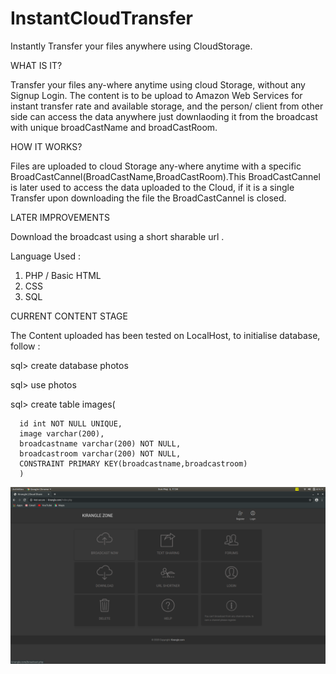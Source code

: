 # InstantCloudTransfer
Instantly Transfer your files anywhere using CloudStorage. 

WHAT IS IT?

Transfer your files any-where anytime using cloud Storage, without any Signup Login. The content is to be upload to Amazon Web Services for instant transfer rate and available storage, and the person/ client from other side can access the data anywhere just downlaoding it from the broadcast with unique broadCastName and broadCastRoom.

HOW IT WORKS?

 Files are uploaded to cloud Storage any-where anytime with a specific BroadCastCannel(BroadCastName,BroadCastRoom).This BroadCastCannel
 is later used to access the data uploaded to the Cloud, if it is a single Transfer upon downloading the file the BroadCastCannel is closed.
 
LATER IMPROVEMENTS

   Download the broadcast using  a short sharable url .


Language Used :
1. PHP / Basic HTML
2. CSS
3. SQL 

CURRENT CONTENT STAGE


The Content uploaded has been tested on LocalHost, to initialise database, follow :

sql> create database photos

sql> use photos

sql> create table images(

      id int NOT NULL UNIQUE,
      image varchar(200),
      broadcastname varchar(200) NOT NULL,
      broadcastroom varchar(200) NOT NULL, 
      CONSTRAINT PRIMARY KEY(broadcastname,broadcastroom) 
      )

<img src = "/images/1.png">

